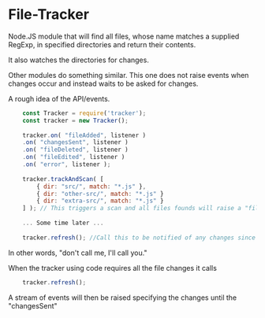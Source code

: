 File-Tracker
============

Node.JS module that will find all files, whose name matches a supplied RegExp, in specified directories and return their contents.

It also watches the directories for changes.

Other modules do something similar. This one does not raise events when changes occur and instead waits to be asked for changes.

A rough idea of the API/events.

```javascript
	const Tracker = require('tracker');
	const tracker = new Tracker();
	
	tracker.on( "fileAdded", listener )
	.on( "changesSent", listener )
	.on( "fileDeleted", listener )
	.on( "fileEdited", listener )
	.on( "error", listener );	
	
	tracker.trackAndScan( [
		{ dir: "src/", match: "*.js" },
		{ dir: "other-src/", match: "*.js" }
		{ dir: "extra-src/", match: "*.js" } 
	] ); // This triggers a scan and all files founds will raise a "fileAdded" event.
	
	... Some time later ...
	
	tracker.refresh(); //Call this to be notified of any changes since last "changesSent" event.
```

In other words, "don't call me, I'll call you."

When the tracker using code requires all the file changes it calls

```javascript	
	tracker.refresh();
```

A stream of events will then be raised specifying the changes until the "changesSent"
 